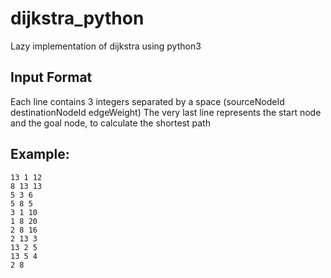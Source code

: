 # dijkstra_python
Lazy implementation of dijkstra using python3

## Input Format
Each line contains 3 integers separated by a space (sourceNodeId destinationNodeId edgeWeight)
The very last line represents the start node and the goal node, to calculate the shortest path

## Example:
```
13 1 12
8 13 13
5 3 6
5 8 5
3 1 10
1 8 20
2 8 16
2 13 3
13 2 5
13 5 4
2 8 
```

